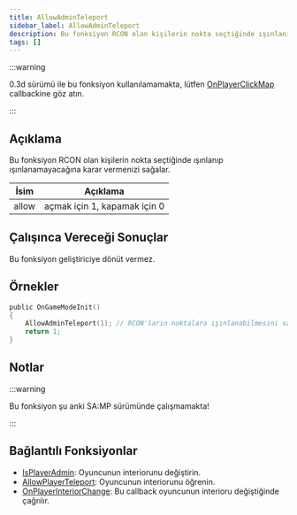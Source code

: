 ```yaml
---
title: AllowAdminTeleport
sidebar_label: AllowAdminTeleport
description: Bu fonksiyon RCON olan kişilerin nokta seçtiğinde ışınlanıp ışınlanamayacağına karar vermenizi sağlar.
tags: []
---
```


:::warning

0.3d sürümü ile bu fonksiyon kullanılamamakta, lütfen [OnPlayerClickMap](../callbacks/OnPlayerClickMap) callbackine göz atın.

:::

## Açıklama

Bu fonksiyon RCON olan kişilerin nokta seçtiğinde ışınlanıp ışınlanamayacağına karar vermenizi sağalar.

| İsim                                | Açıklama                                                                                               |
| ----------------------------------- | ------------------------------------------------------------------------------------------------------ |
| allow                               | açmak için 1, kapamak için 0                                                                           |

## Çalışınca Vereceği Sonuçlar

Bu fonksiyon geliştiriciye dönüt vermez.

## Örnekler

```c
public OnGameModeInit()
{
    AllowAdminTeleport(1); // RCON'ların noktalara ışınlanabilmesini sağladık
    return 1;
}
```

## Notlar

:::warning

Bu fonksiyon şu anki SA:MP sürümünde çalışmamakta!

:::

## Bağlantılı Fonksiyonlar

- [IsPlayerAdmin](IsPlayerAdmin.md): Oyuncunun interiorunu değiştirin.
- [AllowPlayerTeleport](AllowPlayerTeleport.md): Oyuncunun interiorunu öğrenin.
- [OnPlayerInteriorChange](../callbacks/OnPlayerInteriorChange.md): Bu callback oyuncunun interioru değiştiğinde çağrılır.
